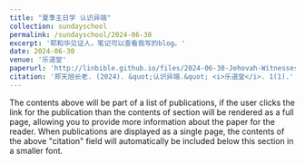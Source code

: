 ```yaml
---
title: "夏季主日学 认识异端"
collection: sundayschool
permalink: /sundayschool/2024-06-30
excerpt: '耶和华见证人，笔记可以查看我写的blog。'
date: 2024-06-30
venue: '乐道堂'
paperurl: 'http://linbible.github.io/files/2024-06-30-Jehovah-Witnesses.pdf'
citation: '郑天旭长老. (2024). &quot;认识异端.&quot; <i>乐道堂</i>. 1(1).'
---
```


The contents above will be part of a list of publications, if the user clicks the link for the publication than the contents of section will be rendered as a full page, allowing you to provide more information about the paper for the reader. When publications are displayed as a single page, the contents of the above "citation" field will automatically be included below this section in a smaller font.

